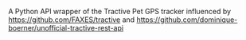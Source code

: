 A Python API wrapper of the Tractive Pet GPS tracker influenced by https://github.com/FAXES/tractive and https://github.com/dominique-boerner/unofficial-tractive-rest-api

